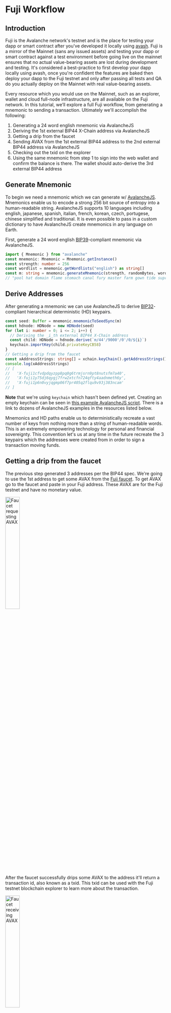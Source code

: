 # Fuji Workflow

## Introduction

Fuji is the Avalanche network's testnet and is the place for testing your dapp or smart contract after you've developed it locally using [avash](https://docs.avax.network/build/tools/avash). Fuji is a mirror of the Mainnet (sans any issued assets) and testing your dapp or smart contract against a test environment before going live on the mainnet ensures that no actual value-bearing assets are lost during development and testing. It's considered a best-practice to first develop your dapp locally using avash, once you're confident the features are baked then deploy your dapp to the Fuji testnet and only after passing all tests and QA do you actually deploy on the Mainnet with real value-bearing assets.

Every resource which you would use on the Mainnet, such as an explorer, wallet and cloud full-node infrastructure, are all available on the Fuji network. In this tutorial, we’ll explore a full Fuji workflow, from generating a mnemonic to sending a transaction. Ultimately we'll accomplish the following:

1. Generating a 24 word english mnemonic via AvalancheJS
2. Deriving the 1st external BIP44 X-Chain address via AvalancheJS
3. Getting a drip from the faucet
4. Sending AVAX from the 1st external BIP44 address to the 2nd external BIP44 address via AvalancheJS
5. Checking out the txid on the explorer
6. Using the same mnemonic from step 1 to sign into the web wallet and confirm the balance is there. The wallet should auto-derive the 3rd external BIP44 address

## Generate Mnemonic

To begin we need a mnemonic which we can generate w/ [AvalancheJS](https://docs.avax.network/build/tools/avalanchejs). Mnemonics enable us to encode a strong 256 bit source of entropy into a human-readable string. AvalancheJS supports 10 languages including english, japanese, spanish, italian, french, korean, czech, portugese, chinese simplified and traditional. It is even possible to pass in a custom dictionary to have AvalancheJS create mnemonics in any language on Earth.

First, generate a 24 word english [BIP39](https://github.com/bitcoin/bips/blob/master/bip-0039.mediawiki)-compliant mnemonic via AvalancheJS.

```ts
import { Mnemonic } from "avalanche"
const mnemonic: Mnemonic = Mnemonic.getInstance()
const strength: number = 256
const wordlist = mnemonic.getWordlists("english") as string[]
const m: string = mnemonic.generateMnemonic(strength, randomBytes, wordlist)
// "pool hat domain flame stomach canal fury master farm gown tide supreme winner motion this first divide spray forum wall reopen bounce spider palm"
```

## Derive Addresses

After generating a mnemonic we can use AvalancheJS to derive [BIP32](https://github.com/bitcoin/bips/blob/master/bip-0032.mediawiki)-compliant hierarchical deterministic (HD) keypairs.

```ts
const seed: Buffer = mnemonic.mnemonicToSeedSync(m)
const hdnode: HDNode = new HDNode(seed)
for (let i: number = 0; i <= 2; i++) {
  // Deriving the _i_th external BIP44 X-Chain address
  const child: HDNode = hdnode.derive(`m/44'/9000'/0'/0/${i}`)
  keychain.importKey(child.privateKeyCB58)
}
// Getting a drip from the faucet
const xAddressStrings: string[] = xchain.keyChain().getAddressStrings()
console.log(xAddressStrings)
// [
//   'X-fuji1cfvdpdqyzpp8pq0g6trmjsrn9pt8nutsfm7a40',
//   'X-fuji1y75dj6qygj7frw2xtcfn724qfty4aadnmeth6y',
//   'X-fuji1p6n0vyjqgmp06f7pr405q2flqu9v93j383ncam'
// ]
```

**Note** that we're using `keychain` which hasn't been defined yet. Creating an empty keychain can be seen in [this example AvalancheJS script](https://github.com/ava-labs/avalanchejs/blob/master/examples/avm/newKeyChain.ts). There is a link to dozens of AvalancheJS examples in the resources listed below.

Mnemonics and HD paths enable us to deterministically recreate a vast number of keys from nothing more than a string of human-readable words. This is an extremely empowering technology for personal and financial sovereignty. This convention let's us at any time in the future recreate the 3 keypairs which the addresses were created from in order to sign a transaction moving funds.

## Getting a drip from the faucet
 
The previous step generated 3 addresses per the BIP44 spec. We're going to use the 1st address to get some AVAX from the [Fuji faucet](https://faucet.avax-test.network). To get AVAX go to the faucet and paste in your Fuji address. These AVAX are for the Fuji testnet and have no monetary value.

<img src="../../../.gitbook/assets/faucet-request.png" alt="Faucet requesting AVAX" width="30%">

After the faucet successfully drips some AVAX to the address it'll return a transaction id, also known as a txid. This txid can be used with the Fuji testnet blockchain explorer to learn more about the transaction.

<img src="../../../.gitbook/assets/faucet-response.png" alt="Faucet receiving AVAX" width="30%">

### Check the Transaction Details

The txid, `2GjAMJrBUYs8RuK2bXrNCuu34fNpJVor2ubNzvcUDPo5t9nMct`, can be seen on the [Fuji Explorer](https://explorer.avax-test.network/tx/2GjAMJrBUYs8RuK2bXrNCuu34fNpJVor2ubNzvcUDPo5t9nMct). Avalanche also has a [Mainnet Explorer](https://explorer.avax.network).

<img src="../../../.gitbook/assets/explorer-1.png" alt="Transaction details" width="30%">
<img src="../../../.gitbook/assets/explorer-2.png" alt="Input and Output details" width="30%">

### Get the Balance

We can also use the Fuji Explorer to get the balance for the 1st BIP44 derived address&mdash;[X-fuji1cfvdpdqyzpp8pq0g6trmjsrn9pt8nutsfm7a40](https://explorer.avax-test.network/address/fuji1cfvdpdqyzpp8pq0g6trmjsrn9pt8nutsfm7a40).

<img src="../../../.gitbook/assets/balance-1.png" alt="1st derived address balance" width="30%">
<img src="../../../.gitbook/assets/balance-2.png" alt="1st derived address transactions" width="30%">

Alternatively we can use AvalancheJS to get the balance.

```ts
const address: string = "X-fuji1cfvdpdqyzpp8pq0g6trmjsrn9pt8nutsfm7a40"
const balance: object = await xchain.getBalance(address, "AVAX")
console.log(balance)
{
  balance: '2000000000',
  utxoIDs: [
    {
      txID: '2GjAMJrBUYs8RuK2bXrNCuu34fNpJVor2ubNzvcUDPo5t9nMct',
      outputIndex: 0
    }
  ]
}
```

## Sending AVAX

The faucet dripped 2 AVAX. First, let's send both AVAX, sans the fees, from the 1st address to the 2nd address.

```ts
const avaxAssetID: string = Defaults.network[networkID].X['avaxAssetID']

// get the AVAX balance for the 1st address
const getBalanceResponse: any = await xchain.getBalance(xAddressStrings[0], avaxAssetID)
const balance: BN = new BN(getBalanceResponse.balance)

// subtract the fee
const fee: BN = xchain.getDefaultTxFee()
const amount: BN = balance.sub(fee)

// get the UTXOs for the 1st address
const avmUTXOResponse: any = await xchain.getUTXOs(xAddressStrings[0])
const utxoSet: UTXOSet = avmUTXOResponse.utxos

// build an UnsignedTx sending AVAX from the first external BIP44 address to the second external BIP44 address
const unsignedTx: UnsignedTx = await xchain.buildBaseTx(
  utxoSet,
  amount,
  avaxAssetID,
  [xAddressStrings[1]],
  [xAddressStrings[0]],
  [xAddressStrings[1]],
  memo,
  asOf,
  locktime,
  threshold
)

// sign it
const tx: Tx = unsignedTx.sign(xKeychain)

// issue it and get a txid
const txid: string = await xchain.issueTx(tx)
console.log(`Success! TXID: ${txid}`)
// Success! TXID: ankMr1tD65A9SSto5w4ic1d31t6w42jeu8pfv6v4gRPpMg17g
```

### Verify Success

We can verify that the txid returned from the previous transaction, `ankMr1tD65A9SSto5w4ic1d31t6w42jeu8pfv6v4gRPpMg17g`, was successful using AvalancheJS. 

```ts
const txid: string = "ankMr1tD65A9SSto5w4ic1d31t6w42jeu8pfv6v4gRPpMg17g"
const status: string = await xchain.getTxStatus(txid)
console.log(status)
// Accepted
```

#### Check the Transaction Details

Alternatively we can use the Fuji Explorer. The txid, `ankMr1tD65A9SSto5w4ic1d31t6w42jeu8pfv6v4gRPpMg17g`, can be seen on the [Fuji Explorer](https://explorer.avax-test.network/tx/ankMr1tD65A9SSto5w4ic1d31t6w42jeu8pfv6v4gRPpMg17g).

<img src="../../../.gitbook/assets/explorer-3.png" alt="Transaction details" width="30%">
<img src="../../../.gitbook/assets/explorer-4.png" alt="Input and Output details" width="30%">

#### Get the Balance

We can also use the Fuji Explorer to get the balance for the 2nd BIP44 derived address.

<img src="../../../.gitbook/assets/balance-3.png" alt="2nd derived address balance" width="30%">
<img src="../../../.gitbook/assets/balance-4.png" alt="2nd derived address transactions" width="30%">

Alternatively we can use AvalancheJS to get the balance.

```ts
const address: string = "X-fuji1y75dj6qygj7frw2xtcfn724qfty4aadnmeth6y"
const balance: object = await xchain.getBalance(address, "AVAX")
console.log(balance)
{
  balance: '1999000000',
  utxoIDs: [
    {
      txID: 'ankMr1tD65A9SSto5w4ic1d31t6w42jeu8pfv6v4gRPpMg17g',
      outputIndex: 0
    }
  ]
}
```

### Sign into the Web Wallet

Lastly, we can take the mnemonic and access the [Avalanche Web Wallet](https://wallet.avax.network). We'll see that it has the AVAX balance and that it auto-magically derives the 3rd address per the BIP44 spec.

Use the mnemonic to access the Web Wallet.

<img src="../../../.gitbook/assets/mnemonic.png" alt="Faucet requesting AVAX" width="50%">

The balance is correct and the active address is the 3rd derived BIP44 address.

<img src="../../../.gitbook/assets/wallet-1.png" alt="Web wallet balance" width="30%">
<img src="../../../.gitbook/assets/wallet-2.png" alt="3rd derived BIP44 address" width="30%">

Also note that the wallet GUI shows it derived the same 3 addresses as our script above.

<img src="../../../.gitbook/assets/wallet-3.png" alt="Wallet derived addresses" width="30%">
<img src="../../../.gitbook/assets/derived.png" alt="AvalancheJS derived addresses" width="30%">

## Summary

The Fuji network plays a critical role as the final step for testing and QAing dapps, smart contracts and financial products on non-value-bearing assets before deploying to the Mainnet. The entire Avalanche ecosystem, from developer tooling like AvalancheJS, the API nodes and the faucet, to the explorer for verifying transactions and balances and even the wallet are all available on the Fuji network to ensure that your testing and QA cycle is as close to Mainnet as possible so that you can be confident when you go live on production. 

## Resources

For additional and valuable resources please see below.

### Faucet

The [Fuji Faucet](https://faucet.avax-test.network) is the place to get AVAX for the X-Chain and the C-Chain to test your dapps with non-value-bearing assets before deploying to the Mainnet.

### Wallet

The [Avalanche Web Wallet](https://wallet.avax.network) is a simple, secure, non-custodial wallet for storing Avalanche assets. It has support for Mainnet, Fuji and custom networks.

### Explorer

The Avalanche Explorer works for [Mainnet](https://explorer.avax.network) and [Fuji](https://explorer.avax-test.network).

### API Nodes

There is a public API server that allows developers to access the Avalanche network without having to run a node themselves. The public API server is actually several AvalancheGo nodes behind a load balancer to ensure high availability and high request throughput with support for both [Mainnet](https://api.avax.network) and [Fuji](https://api.avax-test.network).

### AvalancheJS Example Scripts

There are over [60 example AvalancheJS scripts](https://github.com/ava-labs/avalanchejs/tree/master/examples) which demonstrate how to do nearly everything on the Avalanche platform including issuing assets and NFTs, sending transactions, cross chain swaps, adding validators/delegators, creating subnets and more.
